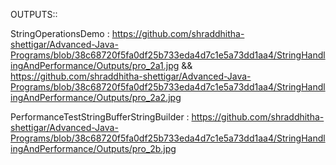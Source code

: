 OUTPUTS::

StringOperationsDemo : https://github.com/shraddhitha-shettigar/Advanced-Java-Programs/blob/38c68720f5fa0df25b733eda4d7c1e5a73dd1aa4/StringHandlingAndPerformance/Outputs/pro_2a1.jpg && https://github.com/shraddhitha-shettigar/Advanced-Java-Programs/blob/38c68720f5fa0df25b733eda4d7c1e5a73dd1aa4/StringHandlingAndPerformance/Outputs/pro_2a2.jpg

PerformanceTestStringBufferStringBuilder : https://github.com/shraddhitha-shettigar/Advanced-Java-Programs/blob/38c68720f5fa0df25b733eda4d7c1e5a73dd1aa4/StringHandlingAndPerformance/Outputs/pro_2b.jpg